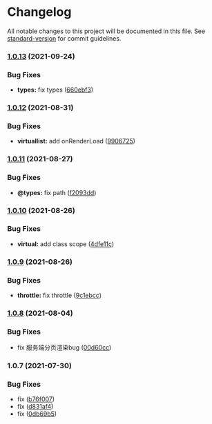 # Changelog

All notable changes to this project will be documented in this file. See [standard-version](https://github.com/conventional-changelog/standard-version) for commit guidelines.

### [1.0.13](https://github.com/tingyuxuan2302/taro3-virtual-list/compare/v1.0.12...v1.0.13) (2021-09-24)


### Bug Fixes

* **types:** fix types ([660ebf3](https://github.com/tingyuxuan2302/taro3-virtual-list/commit/660ebf39ddecc8d8dea49f27b23dea1803e81147))

### [1.0.12](https://github.com/tingyuxuan2302/taro3-virtual-list/compare/v1.0.11...v1.0.12) (2021-08-31)


### Bug Fixes

* **virtuallist:** add onRenderLoad ([9906725](https://github.com/tingyuxuan2302/taro3-virtual-list/commit/9906725a218c32ecb9e2ddd3d9c88cf472bb772b))

### [1.0.11](https://github.com/tingyuxuan2302/taro3-virtual-list/compare/v1.0.10...v1.0.11) (2021-08-27)


### Bug Fixes

* **@types:** fix path ([f2093dd](https://github.com/tingyuxuan2302/taro3-virtual-list/commit/f2093dd04332441bc7f335054fc68b512fdb6721))

### [1.0.10](https://github.com/tingyuxuan2302/taro3-virtual-list/compare/v1.0.9...v1.0.10) (2021-08-26)


### Bug Fixes

* **virtual:** add class scope ([4dfe11c](https://github.com/tingyuxuan2302/taro3-virtual-list/commit/4dfe11c50c91f6e398ff72f8ac4392bd4df75d0b))

### [1.0.9](https://github.com/tingyuxuan2302/taro3-virtual-list/compare/v1.0.8...v1.0.9) (2021-08-26)


### Bug Fixes

* **throttle:** fix throttle ([9c1ebcc](https://github.com/tingyuxuan2302/taro3-virtual-list/commit/9c1ebcc179f5be1f0a5209dd67ecbfe51c7bb81d))

### [1.0.8](https://github.com/tingyuxuan2302/taro3-virtual-list/compare/v1.0.7...v1.0.8) (2021-08-04)


### Bug Fixes

* fix 服务端分页渲染bug ([00d60cc](https://github.com/tingyuxuan2302/taro3-virtual-list/commit/00d60cc660194c874ee937f628378518e40c7e8d))

### 1.0.7 (2021-07-30)


### Bug Fixes

* fix ([b76f007](https://github.com/tingyuxuan2302/taro3-virtual-list/commit/b76f007accd1be38ed556ad37f568e91e4cfe9dd))
* fix ([d831af4](https://github.com/tingyuxuan2302/taro3-virtual-list/commit/d831af4504dfb047d936464a477a13310ff93de6))
* fix ([0db69b5](https://github.com/tingyuxuan2302/taro3-virtual-list/commit/0db69b593fa8a51260fec39fbfab92a829ec1ddd))
